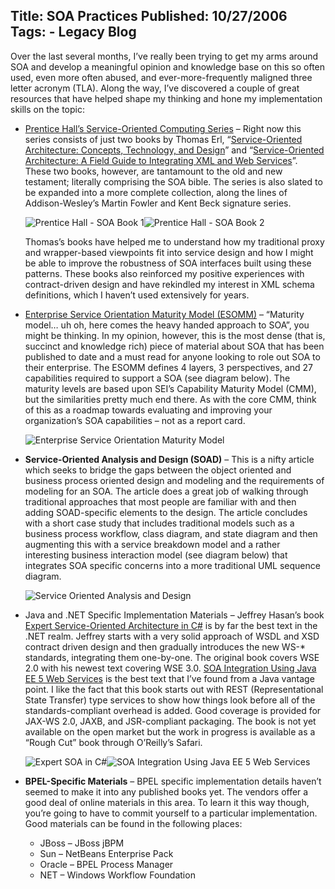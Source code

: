 Title: SOA Practices
Published: 10/27/2006
Tags:
    - Legacy Blog
---
Over the last several months, I’ve really been trying to get my arms around SOA and develop a meaningful opinion and knowledge base on this so often used, even more often abused, and ever-more-frequently maligned three letter acronym (TLA). Along the way, I’ve discovered a couple of great resources that have helped shape my thinking and hone my implementation skills on the topic:

* [Prentice Hall’s Service-Oriented Computing Series](http://www.soabooks.com/) – Right now this series consists of just two books by Thomas Erl, “[Service-Oriented Architecture: Concepts, Technology, and Design](https://www.amazon.com/Service-Oriented-Architecture-SOA-Concepts-Technology/dp/0131858580/)” and “[Service-Oriented Architecture: A Field Guide to Integrating XML and Web Services](https://www.amazon.com/Service-Oriented-Architecture-Guide-Integrating-Services/dp/0131428985)”. These two books, however, are tantamount to the old and new testament; literally comprising the SOA bible. The series is also slated to be expanded into a more complete collection, along the lines of Addison-Wesley’s Martin Fowler and Kent Beck signature series.

    ![Prentice Hall - SOA Book 1](http://s3.beckshome.com/20061027-Prentice-Hall-SOA-1.jpg)![Prentice Hall - SOA Book 2](http://s3.beckshome.com/20061027-Prentice-Hall-SOA-2.jpg)

    Thomas’s books have helped me to understand how my traditional proxy and wrapper-based viewpoints fit into service design and how I might be able to improve the robustness of SOA interfaces built using these patterns. These books also reinforced my positive experiences with contract-driven design and have rekindled my interest in XML schema definitions, which I haven’t used extensively for years.

* [Enterprise Service Orientation Maturity Model (ESOMM)](https://docs.microsoft.com/en-us/previous-versions/bb245664(v=msdn.10)?redirectedfrom=MSDN) – “Maturity model… uh oh, here comes the heavy handed approach to SOA”, you might be thinking. In my opinion, however, this is the most dense (that is, succinct and knowledge rich) piece of material about SOA that has been published to date and a must read for anyone looking to role out SOA to their enterprise. The ESOMM defines 4 layers, 3 perspectives, and 27 capabilities required to support a SOA (see diagram below). The maturity levels are based upon SEI’s Capability Maturity Model (CMM), but the similarities pretty much end there. As with the core CMM, think of this as a roadmap towards evaluating and improving your organization’s SOA capabilities – not as a report card.

    ![Enterprise Service Orientation Maturity Model](http://s3.beckshome.com/20061027-ESOMM-Large.gif)

* **Service-Oriented Analysis and Design (SOAD)** – This is a nifty article which seeks to bridge the gaps between the object oriented and business process oriented design and modeling and the requirements of modeling for an SOA. The article does a great job of walking through traditional approaches that most people are familiar with and then adding SOAD-specific elements to the design. The article concludes with a short case study that includes traditional models such as a business process workflow, class diagram, and state diagram and then augmenting this with a service breakdown model and a rather interesting business interaction model (see diagram below) that integrates SOA specific concerns into a more traditional UML sequence diagram.

    ![Service Oriented Analysis and Design](http://s3.beckshome.com/20061027-Service-Oriented-Analysis-and-Design-Large.gif)

* Java and .NET Specific Implementation Materials – Jeffrey Hasan’s book [Expert Service-Oriented Architecture in C#](https://www.amazon.com/Expert-Service-Oriented-Architecture-2005-Second/dp/159059701X) is by far the best text in the .NET realm. Jeffrey starts with a very solid approach of WSDL and XSD contract driven design and then gradually introduces the new WS-* standards, integrating them one-by-one. The original book covers WSE 2.0 with his newest text covering WSE 3.0. [SOA Integration Using Java EE 5 Web Services](https://www.amazon.com/SOA-Using-Java-Web-Services/dp/0130449687/) is the best text that I’ve found from a Java vantage point. I like the fact that this book starts out with REST (Representational State Transfer) type services to show how things look before all of the standards-compliant overhead is added. Good coverage is provided for JAX-WS 2.0, JAXB, and JSR-compliant packaging. The book is not yet available on the open market but the work in progress is available as a “Rough Cut” book through O’Reilly’s Safari.

    ![Expert SOA in C#](http://s3.beckshome.com/20061027-Expert-SOA-CSharp.jpg)![SOA Integration Using Java EE 5 Web Services](http://s3.beckshome.com/20061027-SOA-Integration-Using-Java-EE-5-Web-Services.jpg)

* **BPEL-Specific Materials** – BPEL specific implementation details haven’t seemed to make it into any published books yet. The vendors offer a good deal of online materials in this area. To learn it this way though, you’re going to have to commit yourself to a particular implementation. Good materials can be found in the following places:
    * JBoss – JBoss jBPM
    * Sun – NetBeans Enterprise Pack
    * Oracle – BPEL Process Manager
    * NET – Windows Workflow Foundation
